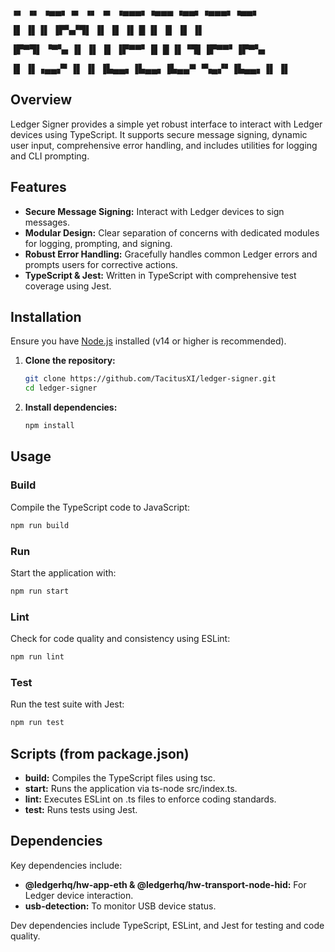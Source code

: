 ▗▖ ▗▖ ▗▄▄▖▗▖  ▗▖    ▗▖   ▗▄▄▄▖▗▄▄▄   ▗▄▄▖▗▄▄▄▖▗▄▄▖ 

▐▌ ▐▌▐▌   ▐▛▚▞▜▌    ▐▌   ▐▌   ▐▌  █ ▐▌   ▐▌   ▐▌ ▐▌

▐▛▀▜▌ ▝▀▚▖▐▌  ▐▌    ▐▌   ▐▛▀▀▘▐▌  █ ▐▌▝▜▌▐▛▀▀▘▐▛▀▚▖

▐▌ ▐▌▗▄▄▞▘▐▌  ▐▌    ▐▙▄▄▖▐▙▄▄▖▐▙▄▄▀ ▝▚▄▞▘▐▙▄▄▖▐▌ ▐▌

## Overview

Ledger Signer provides a simple yet robust interface to interact with Ledger devices using TypeScript. It supports secure message signing, dynamic user input, comprehensive error handling, and includes utilities for logging and CLI prompting.

## Features

- **Secure Message Signing:** Interact with Ledger devices to sign messages.
- **Modular Design:** Clear separation of concerns with dedicated modules for logging, prompting, and signing.
- **Robust Error Handling:** Gracefully handles common Ledger errors and prompts users for corrective actions.
- **TypeScript & Jest:** Written in TypeScript with comprehensive test coverage using Jest.

## Installation

Ensure you have [Node.js](https://nodejs.org/) installed (v14 or higher is recommended).

1. **Clone the repository:**

   ```bash
   git clone https://github.com/TacitusXI/ledger-signer.git
   cd ledger-signer
   ```

2. **Install dependencies:**

   ```bash
   npm install
   ```

## Usage

### Build

Compile the TypeScript code to JavaScript:

```bash
npm run build
```

### Run

Start the application with:

```bash
npm run start
```

### Lint

Check for code quality and consistency using ESLint:

```bash
npm run lint
```

### Test

Run the test suite with Jest:

```bash
npm run test
```

## Scripts (from package.json)

- **build:** Compiles the TypeScript files using tsc.
- **start:** Runs the application via ts-node src/index.ts.
- **lint:** Executes ESLint on .ts files to enforce coding standards.
- **test:** Runs tests using Jest.

## Dependencies

Key dependencies include:

- **@ledgerhq/hw-app-eth & @ledgerhq/hw-transport-node-hid:** For Ledger device interaction.
- **usb-detection:** To monitor USB device status.

Dev dependencies include TypeScript, ESLint, and Jest for testing and code quality.
